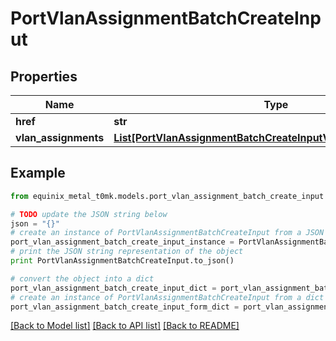 # PortVlanAssignmentBatchCreateInput


## Properties
Name | Type | Description | Notes
------------ | ------------- | ------------- | -------------
**href** | **str** |  | [optional] 
**vlan_assignments** | [**List[PortVlanAssignmentBatchCreateInputVlanAssignmentsInner]**](PortVlanAssignmentBatchCreateInputVlanAssignmentsInner.md) |  | [optional] 

## Example

```python
from equinix_metal_t0mk.models.port_vlan_assignment_batch_create_input import PortVlanAssignmentBatchCreateInput

# TODO update the JSON string below
json = "{}"
# create an instance of PortVlanAssignmentBatchCreateInput from a JSON string
port_vlan_assignment_batch_create_input_instance = PortVlanAssignmentBatchCreateInput.from_json(json)
# print the JSON string representation of the object
print PortVlanAssignmentBatchCreateInput.to_json()

# convert the object into a dict
port_vlan_assignment_batch_create_input_dict = port_vlan_assignment_batch_create_input_instance.to_dict()
# create an instance of PortVlanAssignmentBatchCreateInput from a dict
port_vlan_assignment_batch_create_input_form_dict = port_vlan_assignment_batch_create_input.from_dict(port_vlan_assignment_batch_create_input_dict)
```
[[Back to Model list]](../README.md#documentation-for-models) [[Back to API list]](../README.md#documentation-for-api-endpoints) [[Back to README]](../README.md)


